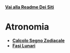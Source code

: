 **[Vai alla Readme Dei Siti](../Readme.md)**

# Atronomia 

- **[Calcolo Segno Zodiacale](Segno_Zodiacale)**
- **[Fasi Lunari](Fasi_Lunari)**